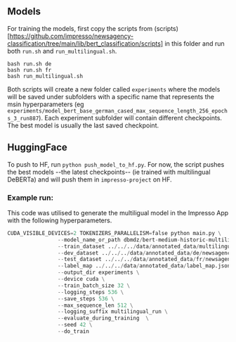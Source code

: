 ## Models

For training the models, first copy the scripts from (scripts)[https://github.com/impresso/newsagency-classification/tree/main/lib/bert_classification/scripts] in this folder and run both `run.sh` and `run_multilingual.sh`. 

```
bash run.sh de
bash run.sh fr
bash run_multilingual.sh
```

Both scripts will create a new folder called `experiments` where the models will be saved under subfolders with a specific name that represents the msin hyperparameters (eg `experiments/model_bert_base_german_cased_max_sequence_length_256_epochs_3_run887`). Each experiment subfolder will contain different checkpoints. The best model is usually the last saved checkpoint.

## HuggingFace

To push to HF, run `python push_model_to_hf.py`. For now, the script pushes the best models --the latest checkpoints-- (ie trained with multilingual DeBERTa) and will push them in `impresso-project` on HF.

### Example run:

This code was utilised to generate the multiligual model in the Impresso App with the following hyperparameters.
```python
CUDA_VISIBLE_DEVICES=2 TOKENIZERS_PARALLELISM=false python main.py \
                --model_name_or_path dbmdz/bert-medium-historic-multilingual-cased \
                --train_dataset ../../../data/annotated_data/multilingual/newsagency-data-train-multilingual.tsv \
                --dev_dataset ../../../data/annotated_data/de/newsagency-data-dev-de.tsv \
                --test_dataset ../../../data/annotated_data/fr/newsagency-data-test-fr.tsv \
                --label_map ../../../data/annotated_data/label_map.json \
                --output_dir experiments \
                --device cuda \
                --train_batch_size 32 \
                --logging_steps 536 \
                --save_steps 536 \
                --max_sequence_len 512 \
                --logging_suffix multilingual_run \
                --evaluate_during_training  \
                --seed 42 \
                --do_train

```

